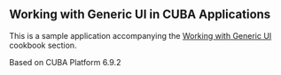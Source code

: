 ## Working with Generic UI in CUBA Applications

This is a sample application accompanying the [Working with Generic UI](https://doc.cuba-platform.com/manual-latest/ui_recipes.html) cookbook section.

Based on CUBA Platform 6.9.2
